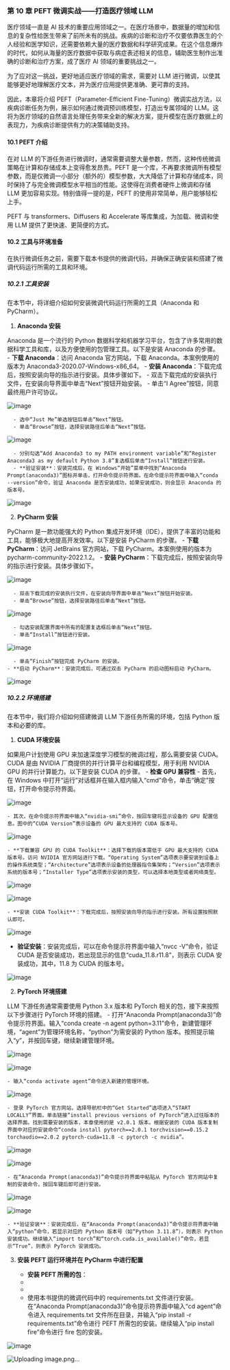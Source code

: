 ### 第 10 章 PEFT 微调实战——打造医疗领域 LLM

医疗领域一直是 AI 技术的重要应用领域之一。在医疗场景中，数据量的增加和信息的复杂性给医生带来了前所未有的挑战。疾病的诊断和治疗不仅要依靠医生的个人经验和医学知识，还需要依赖大量的医疗数据和科学研究成果。在这个信息爆炸的时代，如何从海量的医疗数据中获取与病症表述相关的信息，辅助医生制作出准确的诊断和治疗方案，成了医疗 AI 领域的重要挑战之一。

为了应对这一挑战，更好地适应医疗领域的需求，需要对 LLM 进行微调，以使其能够更好地理解医疗文本，并为医疗应用提供更准确、更可靠的支持。

因此，本章将介绍 PEFT（Parameter-Efficient Fine-Tuning）微调实战方法，以疾病诊断任务为例，展示如何通过微调预训练模型，打造出专属领域的 LLM。这将为医疗领域的自然语言处理任务带来全新的解决方案，提升模型在医疗数据上的表现力，为疾病诊断提供有力的决策辅助支持。

#### 10.1 PEFT 介绍

在对 LLM 的下游任务进行微调时，通常需要调整大量参数，然而，这种传统微调策略在计算和存储成本上变得愈发昂贵。PEFT 是一个库，不再要求微调所有模型参数，而是仅微调一小部分（额外的）模型参数，大大降低了计算和存储成本，同时保持了与完全微调模型水平相当的性能。这使得在消费者硬件上微调和存储 LLM 更加容易实现。特别值得一提的是，PEFT 的使用非常简单，用户能够轻松上手。

PEFT 与 transformers、Diffusers 和 Accelerate 等库集成，为加载、微调和使用 LLM 提供了更快速、更简便的方式。



#### 10.2 工具与环境准备

在执行微调任务之前，需要下载本书提供的微调代码，并确保正确安装和搭建了微调代码运行所需的工具和环境。

##### 10.2.1 工具安装

在本节中，将详细介绍如何安装微调代码运行所需的工具（Anaconda 和 PyCharm）。

1. **Anaconda 安装**

Anaconda 是一个流行的 Python 数据科学和机器学习平台，包含了许多常用的数据科学工具和库，以及方便使用的包管理工具。以下是安装 Anaconda 的步骤。
    - **下载 Anaconda**：访问 Anaconda 官方网站，下载 Anaconda。本案例使用的版本为 Anaconda3-2020.07-Windows-x86_64。
    - **安装 Anaconda**：下载完成后，按照安装向导的指示进行安装。具体步骤如下。
      - 双击下载完成的安装执行文件，在安装向导界面中单击“Next”按钮开始安装。
      - 单击“I Agree”按钮，同意最终用户许可协议。

![image](https://github.com/user-attachments/assets/5ebd5a9b-c7e3-4f37-9444-8c5a48f77881)

      
      - 选中“Just Me”单选按钮后单击“Next”按钮。
      - 单击“Browse”按钮，选择安装路径后单击“Next”按钮。

![image](https://github.com/user-attachments/assets/e8662fda-17b8-46a6-8b9c-99fa5e54339f)

      
      - 分别勾选“Add Anaconda3 to my PATH environment variable”和“Register Anaconda3 as my default Python 3.8”复选框后单击“Install”按钮进行安装。
      - **验证安装**：安装完成后，在 Windows“开始”菜单中找到“Anaconda Prompt(anaconda3)”图标并单击，打开命令提示符界面。在命令提示符界面中输入“conda --version”命令，验证 Anaconda 是否安装成功，如果安装成功，则会显示 Anaconda 的版本号。

![image](https://github.com/user-attachments/assets/821352fa-f0f2-4c36-ba78-fdca75571e26)


2. **PyCharm 安装**

PyCharm 是一款功能强大的 Python 集成开发环境（IDE），提供了丰富的功能和工具，能够极大地提高开发效率。以下是安装 PyCharm 的步骤。
    - **下载 PyCharm**：访问 JetBrains 官方网站，下载 PyCharm。本案例使用的版本为 pycharm-community-2022.1.2。
    - **安装 PyCharm**：下载完成后，按照安装向导的指示进行安装。具体步骤如下。
     
![image](https://github.com/user-attachments/assets/72b1bc39-eda9-4f3b-b076-e599acfdb11f)

      
      - 双击下载完成的安装执行文件，在安装向导界面中单击“Next”按钮开始安装。
      - 单击“Browse”按钮，选择安装路径后单击“Next”按钮。

![image](https://github.com/user-attachments/assets/3440ff7f-79af-48f5-98db-81961cf135e1)

      
      - 勾选安装配置界面中所有的配置复选框后单击“Next”按钮。
      - 单击“Install”按钮进行安装。

![image](https://github.com/user-attachments/assets/574ec7ca-fdd3-435e-b327-726a16dd7b83)

      
      - 单击“Finish”按钮完成 PyCharm 的安装。
    - **启动 PyCharm**：安装完成后，可通过双击 PyCharm 的启动图标启动 PyCharm。

![image](https://github.com/user-attachments/assets/0179a39c-21c6-43f5-81b9-8da06974a12b)


##### 10.2.2 环境搭建

在本节中，我们将介绍如何搭建微调 LLM 下游任务所需的环境，包括 Python 版本和必要的库。

1. **CUDA 环境安装**

如果用户计划使用 GPU 来加速深度学习模型的微调过程，那么需要安装 CUDA。CUDA 是由 NVIDIA 厂商提供的并行计算平台和编程模型，用于利用 NVIDIA GPU 的并行计算能力。以下是安装 CUDA 的步骤。
    - **检查 GPU 兼容性**
      - 首先，在 Windows 中打开“运行”对话框并在输入框内输入“cmd”命令，单击“确定”按钮，打开命令提示符界面。

![image](https://github.com/user-attachments/assets/e425754b-b468-476b-a0f9-629bcf43d994)

      
      
    - 其次，在命令提示符界面中输入“nvidia-smi”命令，按回车键将显示设备的 GPU 配置信息。图中的“CUDA Version”表示设备的 GPU 最大支持的 CUDA 版本号。
    
![image](https://github.com/user-attachments/assets/42e5eb05-5923-4e85-8500-b8cc0cae9722)
    
    
    - **下载兼容 GPU 的 CUDA Toolkit**：选择下载的版本需低于 GPU 最大支持的 CUDA 版本号。访问 NVIDIA 官方网站进行下载。“Operating System”选项表示要安装到设备上的操作系统类型；“Architecture”选项表示设备的处理器指令集架构；“Version”选项表示系统的版本号；“Installer Type”选项表示安装的类型，可以选择本地类型或者网络类型。
    
![image](https://github.com/user-attachments/assets/2b74cd7c-5d06-4b67-b55f-b695bc163781)
    
    
![image](https://github.com/user-attachments/assets/8ba27ab1-2a28-45fa-9f5f-1e67c8b73a36)

    - **安装 CUDA Toolkit**：下载完成后，按照安装向导的指示进行安装。所有设置按照默认即可。
    
  ![image](https://github.com/user-attachments/assets/a91777fb-e3e9-470d-9ced-34eb0f0cb7c7)

- **验证安装**：安装完成后，可以在命令提示符界面中输入“nvcc -V”命令，验证 CUDA 是否安装成功，若出现显示的信息“cuda_11.8.r11.8”，则表示 CUDA 安装成功，其中，11.8 为 CUDA 的版本号。

![image](https://github.com/user-attachments/assets/0f946c30-89f8-4a2c-a1ae-2c7701ab0513)



2. **PyTorch 环境搭建**

LLM 下游任务通常需要使用 Python 3.x 版本和 PyTorch 相关的包，接下来按照以下步骤进行 PyTorch 环境的搭建。
    - 打开“Anaconda Prompt(anaconda3)”命令提示符界面。输入“conda create -n agent python=3.11”命令，新建管理环境，“agent”为管理环境名称，“python”为需安装的 Python 版本。按照提示输入“y”，并按回车键，继续新建管理环境。
   
![image](https://github.com/user-attachments/assets/02d72641-45a9-4aba-b8a0-cc36bafcf0e1)

![image](https://github.com/user-attachments/assets/0a865d6a-60b4-45a6-836a-feb19c7c8eac)

    
    - 输入“conda activate agent”命令进入新建的管理环境。

![image](https://github.com/user-attachments/assets/0296a7ed-62bc-41f8-b39b-197fd57016c7)

    
    - 登录 PyTorch 官方网站，选择导航栏中的“Get Started”选项进入“START LOCALLY”界面，单击链接“install previous versions of PyTorch”进入过往版本的选择界面。找到需要安装的版本，本章使用的是 v2.0.1 版本。根据安装的 CUDA 版本复制界面中对应的安装命令“conda install pytorch==2.0.1 torchvision==0.15.2 torchaudio==2.0.2 pytorch-cuda=11.8 -c pytorch -c nvidia”。
  
   ![image](https://github.com/user-attachments/assets/9969f082-3fd0-4738-8d87-02e39973623c)
 
![image](https://github.com/user-attachments/assets/5f314dd4-4f05-4e52-91d2-466cfbca9156)

    
    - 在“Anaconda Prompt(anaconda3)”命令提示符界面中粘贴从 PyTorch 官方网站中复制的安装命令，按回车键后即可进行安装。
    
![image](https://github.com/user-attachments/assets/2d580994-384b-4c84-ac53-18cc31c15592)


![image](https://github.com/user-attachments/assets/b3d220a4-9edb-4de4-98c1-c9571eac64c3)

    
    - **验证安装**：安装完成后，在“Anaconda Prompt(anaconda3)”命令提示符界面中输入“python”命令，若显示对应的 Python 版本号（如“Python 3.11.8”），则表示 Python 安装成功。继续输入“import torch”和“torch.cuda.is_available()”命令，若显示“True”，则表示 PyTorch 安装成功。


3. **安装 PEFT 运行环境并在 PyCharm 中进行配置**
   
    - **安装 PEFT 所需的包**：
    -
    -
    - 使用本书提供的微调代码中的 requirements.txt 文件进行安装。在“Anaconda Prompt(anaconda3)”命令提示符界面中输入“cd agent”命令进入 requirements.txt 文件所在目录，并输入“pip install -r requirements.txt”命令进行 PEFT 所需包的安装。继续输入“pip install fire”命令进行 fire 包的安装。
  
  ![image](https://github.com/user-attachments/assets/7b5bd1ad-15c6-4f0e-a187-52e5759c476b)


![Uploading image.png…]()
